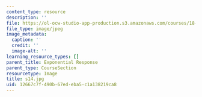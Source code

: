 ```yaml
---
content_type: resource
description: ''
file: https://ol-ocw-studio-app-production.s3.amazonaws.com/courses/18-03sc-differential-equations-fall-2011/12667c7f490b67edeba5c1a138219ca8_s14.jpg
file_type: image/jpeg
image_metadata:
  caption: ''
  credit: ''
  image-alt: ''
learning_resource_types: []
parent_title: Exponential Response
parent_type: CourseSection
resourcetype: Image
title: s14.jpg
uid: 12667c7f-490b-67ed-eba5-c1a138219ca8
---
```


